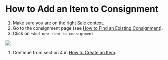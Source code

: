 # How to Add an Item to Consignment

1. Make sure you are on the right [Sale context](../sale/sale-context.md).
2. Go to the consignment page \(see [How to Find an Existing Consignment](how-to-find-an-existing-consignment.md)\).
3. Click on `+Add new item to consignment`

![](https://user-images.githubusercontent.com/20393485/47011172-e9323680-d149-11e8-992a-9fe6646e4fca.jpg)

1. Continue from section 4 in [How to Create an Item](../items/how-to-create-an-item.md).  


